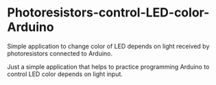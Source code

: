 # Photoresistors-control-LED-color-Arduino
Simple application to change color of LED depends on light received by photoresistors connected to Arduino.


Just a simple application that helps to practice programming Arduino to control LED color depends on light input.
